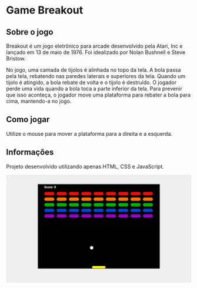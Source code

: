 # Game Breakout

## Sobre o jogo

Breakout é um jogo eletrônico para arcade desenvolvido pela Atari, Inc e lançado em 13 de maio de 1976. Foi idealizado por Nolan Bushnell e Steve Bristow.

No jogo, uma camada de tijolos é alinhada no topo da tela. A bola passa pela tela, rebatendo nas paredes laterais e superiores da tela. Quando um tijolo é atingido, a bola rebate de volta e o tijolo é destruído. O jogador perde uma vida quando a bola toca a parte inferior da tela. Para prevenir que isso aconteça, o jogador move uma plataforma para rebater a bola para cima, mantendo-a no jogo.

## Como jogar

Utilize o mouse para mover a plataforma para a direita e a esquerda.

## Informações

Projeto desenvolvido utilizando apenas HTML, CSS e JavaScript.

<img src="screenshot.jpg"/>

